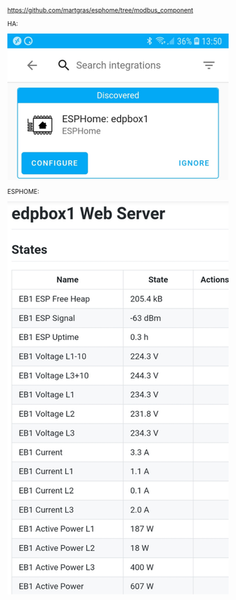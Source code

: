 
https://github.com/martgras/esphome/tree/modbus_component

HA:

![img1](img1.jpg)

ESPHOME:

![img2](img2.jpg)
